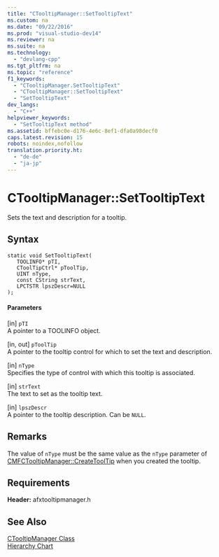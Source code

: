```yaml
---
title: "CTooltipManager::SetTooltipText"
ms.custom: na
ms.date: "09/22/2016"
ms.prod: "visual-studio-dev14"
ms.reviewer: na
ms.suite: na
ms.technology: 
  - "devlang-cpp"
ms.tgt_pltfrm: na
ms.topic: "reference"
f1_keywords: 
  - "CTooltipManager.SetTooltipText"
  - "CTooltipManager::SetTooltipText"
  - "SetTooltipText"
dev_langs: 
  - "C++"
helpviewer_keywords: 
  - "SetTooltipText method"
ms.assetid: bffebc0e-d176-4e6c-8ef1-dfa0a98decf0
caps.latest.revision: 15
robots: noindex,nofollow
translation.priority.ht: 
  - "de-de"
  - "ja-jp"
---
```

# CTooltipManager::SetTooltipText
Sets the text and description for a tooltip.  
  
## Syntax  
  
```  
static void SetTooltipText(  
   TOOLINFO* pTI,  
   CToolTipCtrl* pToolTip,  
   UINT nType,  
   const CString strText,  
   LPCTSTR lpszDescr=NULL   
);  
```  
  
#### Parameters  
 [in] `pTI`  
 A pointer to a TOOLINFO object.  
  
 [in, out] `pToolTip`  
 A pointer to the tooltip control for which to set the text and description.  
  
 [in] `nType`  
 Specifies the type of control with which this tooltip is associated.  
  
 [in] `strText`  
 The text to set as the tooltip text.  
  
 [in] `lpszDescr`  
 A pointer to the tooltip description. Can be `NULL`.  
  
## Remarks  
 The value of `nType` must be the same value as the `nType` parameter of [CMFCTooltipManager::CreateToolTip](../vs140/ctooltipmanager--createtooltip.md) when you created the tooltip.  
  
## Requirements  
 **Header:** afxtooltipmanager.h  
  
## See Also  
 [CTooltipManager Class](../vs140/ctooltipmanager-class.md)   
 [Hierarchy Chart](../vs140/hierarchy-chart.md)